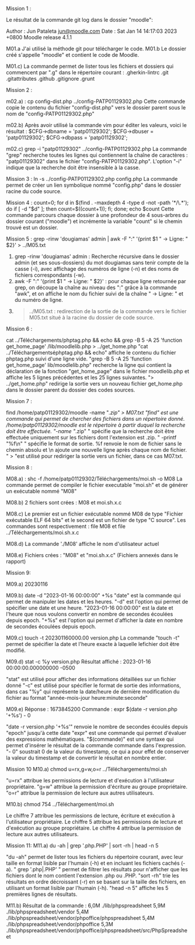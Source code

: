 Mission 1 :

Le résultat de la commande git log dans le dossier "moodle": 

Author : Jun Pataleta <jun@moodle.com>
Date : Sat Jan 14 14:17:03 2023 +0800
Moodle release 4.1.1

M01.a J'ai utilisé la méthode git pour télécharger le code.
M01.b Le dossier créé s'appelle "moodle" et contient le code de Moodle.

M01.c) La commande permet de lister tous les fichiers et dossiers qui commencent par ".g" dans le répertoire courant :
.gherkin-lintrc
.git
.gitattributes
.github
.gitignore
.grunt


Mission 2 :

m02.a) : cp config-dist.php ../config-PATP01129302.php
Cette commande copie le contenu du fichier "config-dist.php" vers le dossier parent sous le nom de "config-PATP01129302.php"

m02.b) Après avoir utilisé la commande vim pour éditer les valeurs, voici le résultat :
$CFG->dbname    = 'patp01129302';
$CFG->dbuser    = 'patp01129302';
$CFG->dbpass    = 'patp01129302';

m02.c) grep -i "patp01129302" ../config-PATP01129302.php
La commande "grep" recherche toutes les lignes qui contiennent la chaîne de caractères : "patp01129302" dans le fichier "config-PATP01129302.php". 
L'option "-i" indique que la recherche doit être insensible à la casse.


Mission 3 :
ln -s ../config-PATP01129302.php config.php
La commande permet de créer un lien symbolique nommé "config.php" dans le dossier racine du code source.

Mission 4 :
count=0; for d in $(find . -maxdepth 4 -type d -not -path '*/\.*'); do if [ -d "$d" ]; then count=$((count+1)); fi; done; echo $count
Cette commande parcours chaque dossier à une profondeur de 4 sous-arbres du dossier courant ("moodle") et incrémente la variable "count" si le chemin trouvé est un dossier.

Mission 5 :
grep -rinw 'dougiamas' admin | awk -F ":" '{print $1 " -> Ligne: " $2}' > ../M05.txt
1. grep -rinw 'dougiamas' admin : Recherche récursive dans le dossier admin (et ses sous-dossiers) du mot dougiamas sans tenir compte de la casse (-i), avec affichage des numéros de ligne (-n) et des noms de fichiers correspondants (-w).
2. awk -F ":" '{print $1 " -> Ligne: " $2}' : pour chaque ligne retournée par grep, on découpe la chaîne au niveau des ":" grâce à la commande "awk", et on affiche le nom du fichier suivi de la chaîne " -> Ligne: " et du numéro de ligne.
3. > ../M05.txt : redirection de la sortie de la commande vers le fichier M05.txt situé à la racine du dossier de code source.

Mission 6 : 

cat ../Téléchargements/phptag.php && echo && grep -B 5 -A 25 'function get_home_page' /lib/moodlelib.php > ../get_home.php
"cat ../Téléchargementséphptag.php && echo" affiche le contenu du fichier phptag.php suivi d'une ligne vide.
"grep -B 5 -A 25 'function get_home_page' lib/moodlelib.php" recherche la ligne qui contient la déclaration de la fonction "get_home_page" dans le fichier moodlelib.php et affiche les 5 lignes précédentes et les 25 lignes suivantes.
"> ../get_home.php" redirige la sortie vers un nouveau fichier get_home.php dans le dossier parent du dossier des codes sources.


Mission 7 : 

find /home/patp01129302/moodle -name "*.zip" > M07.txt 
"find" est une commande qui permet de chercher des fichiers dans un répertoire donné.
/home/patp01129302/moodle est le répertoire à partir duquel la recherche doit être effectuée.
"-name "*.zip" " spécifie que la recherche doit être effectuée uniquement sur les fichiers dont l'extension est .zip.
" -printf "%f\n" " spécifie le format de sortie. %f renvoie le nom de fichier sans le chemin absolu et \n ajoute une nouvelle ligne après chaque nom de fichier.
" > "est utilisé pour rediriger la sortie vers un fichier, dans ce cas M07.txt.


Mission 8 :

M08.a) : shc -f /home/patp01129302/Téléchargements/moi.sh -o M08
La commande permet de compiler le fichier executable "moi.sh" et de générer un exécutable nommé "M08"

M08.b) 2 fichiers sont crées : M08 et moi.sh.x.c

M08.c) Le premier est un fichier exécutable nommé M08 de type "Fichier exécutable ELF 64 bits" et le second est un fichier de type "C source".
Les commandes sont respectivement : file M08 et file ../Téléchargements/moi.sh.x.c

M08.d) La commande './M08' affiche le nom d'utilisateur actuel

M08.e) Fichiers crées : "M08" et "moi.sh.x.c" (Fichiers annexés dans le rapport)


Mission 9:

M09.a) 20230116

M09.b) date -d "2023-01-16 00:00:00" +%s
"date" est la commande qui permet de manipuler les dates et les heures.
"-d" est l'option qui permet de spécifier une date et une heure.
"2023-01-16 00:00:00" est la date et l'heure que nous voulons convertir en nombre de secondes écoulées depuis epoch.
"+%s" est l'option qui permet d'afficher la date en nombre de secondes écoulées depuis epoch.


M09.c) touch -t 202301160000.00 version.php
La commande "touch -t" permet de spécifier la date et l'heure exacte à laquelle lefichier doit être modifié.

M09.d) stat -c %y version.php
Résultat affiché : 2023-01-16 00:00:00.000000000 -0500

"stat" est utilisé pour afficher des informations détaillées sur un fichier donné
"-c" est utilisé pour spécifier le format de sortie des informations, dans cas "%y" qui représente la date/heure de dernière modification du fichier au format "année-mois-jour heure:minute:seconde"

M09.e) Réponse : 1673845200
Commande : expr $(date -r version.php '+%s') - 0

"date -r version.php '+%s'" renvoie le nombre de secondes écoulés depuis "epoch" jusqu'à cette date
"expr" est une commande qui permet d'évaluer des expressions mathématiques.
"$(commande)" est une syntaxe qui permet d'insérer le résultat de la commande commande dans l'expression.
"- 0" soustrait 0 de la valeur du timestamp, ce qui a pour effet de conserver la valeur du timestamp et de convertir le résultat en nombre entier.

Mission 10
M10.a) chmod u=rx,g=w,o=r ../Téléchargements/moi.sh

"u=rx" attribue les permissions de lecture et d'exécution à l'utilisateur propriétaire.
"g=w" attribue la permission d'écriture au groupe propriétaire.
"o=r" attribue la permission de lecture aux autres utilisateurs.

M10.b) chmod 754 ../Téléchargement/moi.sh

Le chiffre 7 attribue les permissions de lecture, écriture et exécution à l'utilisateur propriétaire.
Le chiffre 5 attribue les permissions de lecture et d'exécution au groupe propriétaire.
Le chiffre 4 attribue la permission de lecture aux autres utilisateurs.


Mission 11:
M11.a) du -ah | grep '.php\.PHP' | sort -rh | head -n 5

"du -ah" permet de lister tous les fichiers du répertoire courant, avec leur taille en format lisible par l'humain (-h) et en incluant les fichiers cachés (-a).
" grep '.php\|.PHP' " permet de filtrer les résultats pour n'afficher que les fichiers dont le nom contient l'extension .php ou .PHP.
"sort -rh" trie les résultats en ordre décroissant (-r) en se basant sur la taille des fichiers, en utilisant un format lisible par l'humain (-h).
"head -n 5" affiche les 5 premières lignes de résultats.


M11.b) Résultat de la commande :
6,0M	./lib/phpspreadsheet
5,9M	./lib/phpspreadsheet/vendor
5,4M	./lib/phpspreadsheet/vendor/phpoffice/phpspreadsheet
5,4M	./lib/phpspreadsheet/vendor/phpoffice
5,3M	./lib/phpspreadsheet/vendor/phpoffice/phpspreadsheet/src/PhpSpreadsheet
